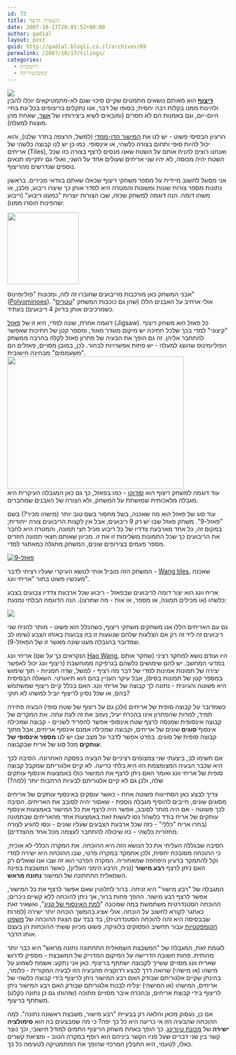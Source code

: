 ```yaml
---
id: 73
title: השארת הרצף
date: 2007-10-17T20:01:52+00:00
author: gadial
layout: post
guid: http://gadial.blogli.co.il/archives/69
permalink: /2007/10/17/tilings/
categories:
  - חישוביות
  - קומבינטוריקה
---
```

![](http://upload.wikimedia.org/wikipedia/en/5/55/Escher_Circle_Limit_III.jpg)  
[**ריצוף**](http://en.wikipedia.org/wiki/Tessellation) הוא מאותם נושאים מתמטים שקיים סיכוי שגם לא-מתמטיקאים יוכלו להבין ולהינות ממנו בקלות רבה יחסית; בסופו של דבר, אנו נתקלים בריצופים בכל עת בחיי היום-יום, וגם באמנות הם לא חסרים (ומובאים לשיא ביצירותיו של [אשר](http://he.wikipedia.org/wiki/%D7%9E%D7%95%D7%A8%D7%99%D7%A5_%D7%A7%D7%95%D7%A8%D7%A0%D7%9C%D7%99%D7%A1_%D7%90%D7%A9%D7%A8), שאחת מהן מוצגת למעלה).

הרעיון הבסיסי פשוט - יש לנו את [המישור הדו-ממדי](http://he.wikipedia.org/wiki/%D7%9E%D7%99%D7%A9%D7%95%D7%A8_%28%D7%92%D7%90%D7%95%D7%9E%D7%98%D7%A8%D7%99%D7%94%29) (למשל, הרצפה בחדר שלנו), והוא יכול להיות סופי ותחום בצורה כלשהי, או אינסופי. כמו כן יש לנו קבוצה כלשהי של אריחים (Tiles), ואנחנו רוצים להניח אותם על השטח שאנו מנסים לרצף בצורה כזו שכל השטח יהיה מכוסה, לא יהיו שני אריחים שעולים אחד על השני, ואולי גם יתקיימו תנאים נוספים שנדרשים מהריצוף.

אני מסוגל לחשוב מיידית על מספר משחקי ריצוף שכאלו שאתם בוודאי מכירים. בראשון נתונות מספר צורות שונות ומשונות והמטרה היא לסדר אותן כך שיצרו ריבוע, מלבן, או משהו דומה. הנה דוגמה למשחק שכזה, שבו הצורות יוצרות "כמעט ריבוע" (ריבוע שהפינות הוסרו ממנו):

<img src="http://puzzler.sourceforge.net/docs/images/pentominoes-8x8-corners.png" height="162" width="162" /> 

אבני המשחק כאן מורכבות מריבועים שחוברו זה לזה, ומכונות "פוליומינוס" ([Polyominoes](http://en.wikipedia.org/wiki/Polyomino)). אולי ארחיב על האבנים הללו (שהן גם כוכבות המשחק "[טטריס](http://he.wikipedia.org/wiki/%D7%98%D7%98%D7%A8%D7%99%D7%A1)" כשמרכיבים אותן בדיוק 4 ריבועים) בעתיד.

דוגמה אחרת, שונה למדי, היא זו של [פאזל](http://he.wikipedia.org/wiki/%D7%A4%D7%90%D7%96%D7%9C) (Jigsaw). כל פאזל הוא משחק ריצוף "קיצוני" למדי בכך שלכל חתיכה יש מיקום מוגדר מאוד, ומספר קטן של חתיכות שאפשר להתחבר אליהן. זה גם הופך את הבעיה של פתרון פאזל לקלה בהרבה ממשחק הפוליומינוס שהוצג למעלה - יש פחות אפשרויות לבחור. לכן, במובן מסויים, פאזלים הם "משעממים" מבחינה חישובית.  
<img src="http://z.about.com/d/graphicssoft/1/0/P/j/xen2-09puzzle1.jpg" height="300" width="400" />  
עוד דוגמה למשחק ריצוף הוא [סודוקו](http://he.wikipedia.org/wiki/%D7%A1%D7%95%D7%93%D7%95%D7%A7%D7%95) - כמו בפאזל, כך גם כאן המגבלה העיקרית היא מגבלה מלאכותית שמושתת על המשחק, ולא הצורה של האבנים שמחברים.

עוד סוג של פאזל הוא מה שאכנה, בשל מחסור בשם טוב יותר (מישהו מכיר?) בשם "פאזל-9". משחק פאזל שבו יש רק 9 ריבועים, אבל אין לקצות הריבועים צורה ייחודית; במקום זה, כל אחד מארבעת צדדיו של כל ריבוע מכיל חצי תמונה, והמטרה היא לחבר את הריבועים כך שכל התמונות משלימות זו את זו. מכיוון שאותם חצאי תמונה חוזרים מספר פעמים בצירופים שונים, המשחק מתגלה כמאתגר למדי.

[![פאזל-9](http://www.gadial.net/wp-content/uploads/2007/10/1706_0.jpg)](http://www.gadial.net/wp-content/uploads/2007/10/1706_0.jpg "פאזל-9")

המשחק הזה מוביל אותי לנושא העיקרי שעליו רציתי לדבר - [Wang tiles](http://en.wikipedia.org/wiki/Wang_tile), שאכנה מעכשיו פשוט בתור "אריחי וונג".

אריח וונג הוא יצור דומה לריבועים שבפאזל - ריבוע שכל ארבעת צדדיו צבועים בצבע כלשהו (או מכילים תמונה, או מספר, או אות - מה שתרצו). הנה הדוגמה הבלתי נמנעת:

![](http://upload.wikimedia.org/wikipedia/commons/0/06/Wang_tiles.png) 

גם עם האריחים הללו אנו משחקים משחקי ריצוף, כשהכלל הוא פשוט - מותר להניח שני ריבועים זה ליד זה רק אם הצלעות שלהם שנוגעות זו בזו צבועות באותו הצבע (שימו לב שמדובר בהגבלה מעט שונה מאשר זו של הפאזל-9).

אריחי וונג (הנקראים כך על שם [Hao Wang](http://en.wikipedia.org/wiki/Hao_Wang "Hao Wang"), שחקר אותם) היו ועודם נושא למחקר רציני במדעי המחשב. יש להם שימושים כלשהם בגרפיקה ממוחשבת (ריצוף וונג יכול לאפשר יצירה של תמונות אמינות למדי של דבר מה רציף - למשל, שדה חמניות - תוך שימוש במספר קטן של תמונות בסיס), אבל עיקר העניין בהם הוא תיאורטי. השאלה הבסיסית היא פשוטה והגיונית - נתונה לך קבוצה של אריחי וונג. האם בכלל קיים ריצוף שמשתמש בהם, או שכל נסיון לריצוף יוביל למשהו לא חוקי?

כשמדובר על קבוצה סופית של אריחים (ולכן גם על ריצוף של שטח סופי) הבעיה פתירה תמיד, למרות שהפתרון אינו בהכרח יעיל; נעזוב את זה לעת עתה. את המקרים של קבוצה אינסופית שמנסה לרצף שטח אינסופי אפשר להפריד לשניים - קבוצה שמכילה אינסוף **סוגים** שונים של אריחים, וקבוצה שמכילה אמנם אינסוף אריחים, אבל מתוך קבוצה סופית של סוגים. בפרט אפשר לדבר על מצב שבו יש לנו **מספר אינסופי של עותקים** מכל סוג של אריח שבקבוצה.

אם תשימו לב, ביצעתי שני צמצומים רציניים של הבעיה בפסקה האחרונה. הסיבה לכך היא שכבר הבעיה המצומצמת הזו היא בלתי כריעה. לא קיים אלגוריתם שמקבל קבוצה סופית של אריחי וונג ואומר האם ניתן לרצף את המישור כולו באמצעות אינסוף עותקים שלה, ולכן גם לא קיים אלגוריתם לבעיות הרחבות יותר (למה?)

צריך לבצע כאן הסתייגות פשוטה אחת - כאשר עוסקים באינסוף עותקים של אריחים מסוגים שונים, חייבים להוסיף מגבלה נוספת - שאסור יהיה לסובב את האריחים. הסיבה לכך פשוטה - אם היה מותר לסובב, אפשר היה לרצף את כל המישור באמצעות אינסוף עותקים של אריח בודד כלשהו! נסו לעשות זאת באמצעות אחד מהאריחים שבתמונה (בחרו אריח "כללי" - כזה שכל ארבעת הצבעים שעליו שונים - ונסו להגיע לצורה מחזורית כלשהי - כזו שיכולה להתחבר לעצמה מכל אחד מהצדדים).

הסיבה שבגללה העליתי את כל הנושא הזה היא ההוכחה. את המקרה הכללי לא אוכיח, כי ההוכחה מסובכת יחסית, ולכן אתמקד במקרה פרטי, שבו ההוכחה היא ישירה למדי וקל להתמקד ברעיון היפהפה שמאחוריה. המקרה הפרטי הוא זה שבו אנו שואלים רק האם ניתן לרצף **רבע מישור** (נניח, הרבע הימני העליון), כאשר המשבצת בפינה השמאלית התחתונה של המישור **נתונה מראש**.

המגבלה של "רבע מישור" היא זניחה. ברור לחלוטין שאם אפשר לרצף את כל המישור, אפשר לרצף רבע מישור. ההפך פחות ברור, אך ניתן להוכחה ללא קשיים ניכרים; ההוכחה הסטנדרטית משתמשת במה שמכונה "[למת האינסוף של קניג](http://en.wikipedia.org/wiki/K%C3%B6nig's_lemma)", ואשאיר זאת כאתגר לקורא לחשוב על הוכחה. אולי אציג בהמשך הוכחה יותר ישירה (למרות שבבסיסה היא זהה להוכחה הסטנדרטית), בד בבד עם הצגת ההוכחה של [משפט הקומפקטיות](http://he.wikipedia.org/wiki/%D7%9E%D7%A9%D7%A4%D7%98_%D7%94%D7%A7%D7%95%D7%9E%D7%A4%D7%A7%D7%98%D7%99%D7%95%D7%AA) עבור תחשיב הפסוקים בלוגיקה, פשוט מכיוון ששתי ההוכחות הן בעצם אותו הדבר.

לעומת זאת, המגבלה של "המשבצת השמאלית התחתונה נתונה מראש" היא כבר יותר מהותית. פחות חשובה הדרישה על המיקום המדוייק של המשבצת - מספיק לדרוש שאריח וונג מסויים ששייך לקבוצה ישתתף בריצוף. כאן אני נתקע: אשמח לשמוע על מישהו (או מישהי) שרואה דרך לבצע רדוקציה מהבעיה הזו לבעיה המקורית - כלומר, בהינתן שקיים אלגוריתם שבודק האם רבע המישור ניתן לריצוף בידי קבוצה כלשהי של אריחים, המישהו (או המישהי) יצליח לבנות אלגוריתם שבודק האם רבע המישור ניתן לריצוף בידי קבוצת אריחים, ובהכרח איבר מסויים מתוכה (שזהותו גם כן נתונה כקלט) משתתף בריצוף.

אם כן, נעסוק מכאן והלאה רק בבעיית "רבע מישור, משבצת ראשונה נתונה". למה ההוכחה שהבעיה הזו אי כריעה היא כל כך יפה? כי מה שמבצעים בה הוא **סימולציה ישירה** של [מכונת טיורינג](http://he.wikipedia.org/wiki/%D7%9E%D7%9B%D7%95%D7%A0%D7%AA_%D7%98%D7%99%D7%95%D7%A8%D7%99%D7%A0%D7%92). כך הופך באחת משחק הריצוף התמים למודל חישובי, וכך נוצר קשר בין שני דברים שעל פניו הקשר ביניהם הוא רופף במקרה הטוב - ומציאת קשרים כאלו, לטעמי, היא התבלין המרכזי שהופך את המתמטיקה לטעימה כל כך.